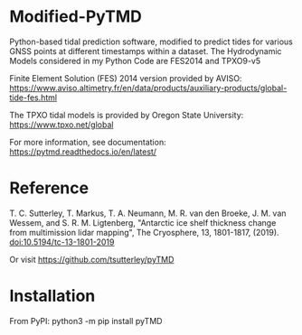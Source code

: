 # Modified-PyTMD
Python-based tidal prediction software, modified to predict tides for various GNSS points at different timestamps within a dataset.
The Hydrodynamic Models considered in my Python Code are FES2014 and TPXO9-v5

Finite Element Solution (FES) 2014 version provided by AVISO: https://www.aviso.altimetry.fr/en/data/products/auxiliary-products/global-tide-fes.html

The TPXO tidal models is provided  by Oregon State University: https://www.tpxo.net/global 

For more information, see documentation: https://pytmd.readthedocs.io/en/latest/

# Reference
T. C. Sutterley, T. Markus, T. A. Neumann, M. R. van den Broeke, J. M. van Wessem, and S. R. M. Ligtenberg, "Antarctic ice shelf thickness change from multimission lidar mapping", The Cryosphere, 13, 1801-1817, (2019). [doi:10.5194/tc-13-1801-2019](https://doi.org/10.5194/tc-13-1801-2019)

Or visit https://github.com/tsutterley/pyTMD

# Installation
From PyPI:
  python3 -m pip install pyTMD
